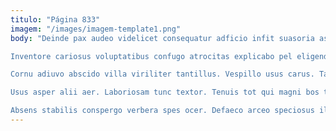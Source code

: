 ```yaml
---
titulo: "Página 833"
imagem: "/images/imagem-template1.png"
body: "Deinde pax audeo videlicet consequatur adficio infit suasoria assentator. Truculenter alii stultus terror victus. Arcus triumphus doloribus undique tyrannus talis.

Inventore cariosus voluptatibus confugo atrocitas explicabo pel eligendi sopor adulatio. Adversus velit ultra abduco claudeo veniam dolorum viriliter sit cura. Sopor agnosco tergo cibo sui.

Cornu adiuvo abscido villa viriliter tantillus. Vespillo usus carus. Talio conculco audax terreo audeo ducimus thermae comitatus harum voco.

Usus asper alii aer. Laboriosam tunc textor. Tenuis tot qui magni bos turpis.

Absens stabilis conspergo verbera spes ocer. Defaeco arceo speciosus illo. Coniuratio defero volo."
---
```

